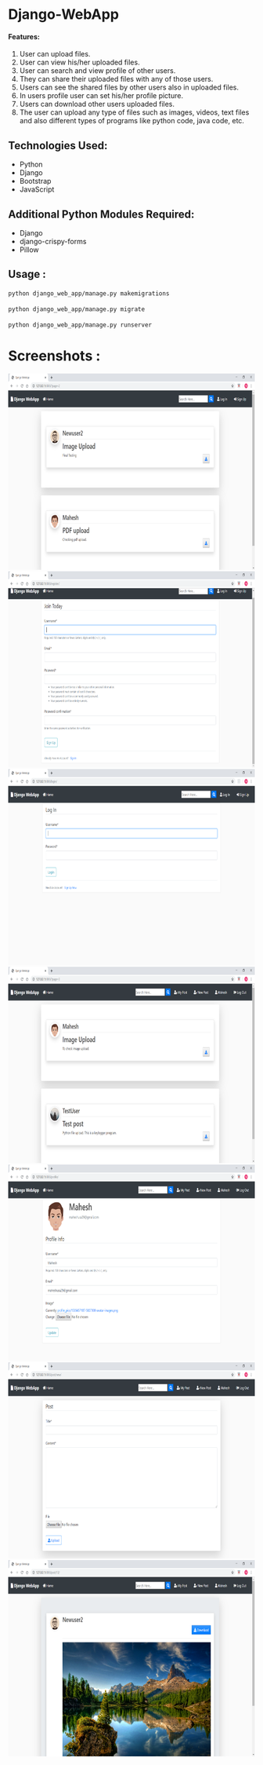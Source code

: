 # Django-WebApp      

<h4>Features:</h4>
<ol>
    <li>User can upload files.</li>
    <li>User can view his/her uploaded files.</li>
    <li>User can search and view profile of other users.</li>
    <li>They can share their uploaded files with any of those users.</li>
    <li>Users can see the shared files by other users also in uploaded files.</li>
    <li>In users profile user can set his/her profile picture.</li>
    <li>Users can download other users uploaded files.</li>
    <li>The user can upload any type of files such as images, videos, text files and also different types of programs like python code, java code, etc.</li>
</ol>
    
<h2>Technologies Used:</h2>
<ul>
    <li>Python</li>
    <li>Django</li>
    <li>Bootstrap</li>
    <li>JavaScript</li>
</ul>
    
<h2>Additional Python Modules Required:</h2>
<ul>
    <li>Django</li>
    <li>django-crispy-forms</li>
    <li>Pillow</li>
</ul>

<h2>Usage :</h2>

    python django_web_app/manage.py makemigrations

    python django_web_app/manage.py migrate

    python django_web_app/manage.py runserver

# Screenshots : 
<img src="Screenshots/New Tab - Google Chrome 03-12-2019 19_14_36.png" height="400" width="800">
<img src="Screenshots/New Tab - Google Chrome 03-12-2019 19_14_51.png" height="400" width="800">
<img src="Screenshots/New Tab - Google Chrome 03-12-2019 19_14_44.png" height="400" width="800">
<img src="Screenshots/New Tab - Google Chrome 03-12-2019 19_15_47.png" height="400" width="800">
<img src="Screenshots/New Tab - Google Chrome 03-12-2019 19_16_14.png" height="400" width="800">
<img src="Screenshots/Django WebApp - Google Chrome 04-12-2019 13_41_50.png" height="400" width="800">
<img src="Screenshots/Django WebApp - Google Chrome 03-12-2019 20_48_45.png" height="400" width="800">
